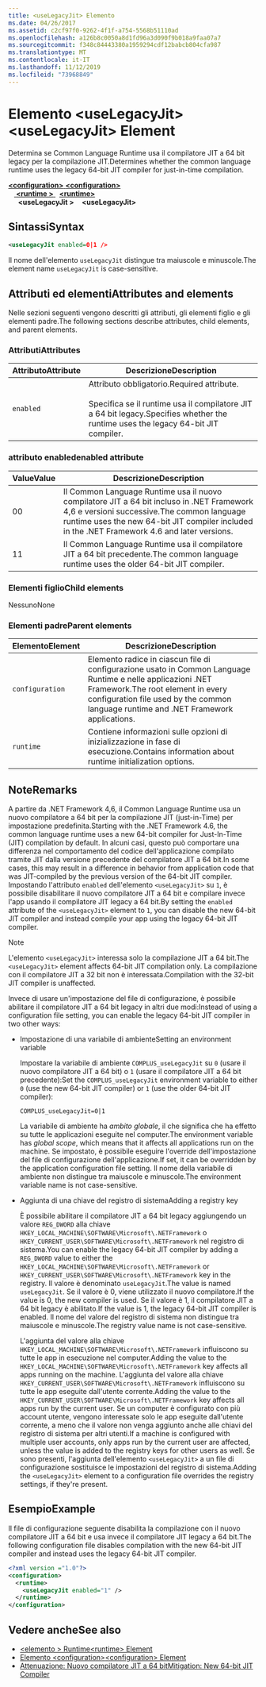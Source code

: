 ```yaml
---
title: <useLegacyJit> Elemento
ms.date: 04/26/2017
ms.assetid: c2cf97f0-9262-4f1f-a754-5568b51110ad
ms.openlocfilehash: a126b8c0050a8d1fd96a3d090f9b018a9faa07a7
ms.sourcegitcommit: f348c84443380a1959294cdf12babcb804cfa987
ms.translationtype: MT
ms.contentlocale: it-IT
ms.lasthandoff: 11/12/2019
ms.locfileid: "73968849"
---
```

# <a name="uselegacyjit-element"></a><span data-ttu-id="c647f-102">Elemento \<useLegacyJit></span><span class="sxs-lookup"><span data-stu-id="c647f-102">\<useLegacyJit> Element</span></span>

<span data-ttu-id="c647f-103">Determina se Common Language Runtime usa il compilatore JIT a 64 bit legacy per la compilazione JIT.</span><span class="sxs-lookup"><span data-stu-id="c647f-103">Determines whether the common language runtime uses the legacy 64-bit JIT compiler for just-in-time compilation.</span></span>  
  
<span data-ttu-id="c647f-104">[ **\<configuration>** ](../configuration-element.md)</span><span class="sxs-lookup"><span data-stu-id="c647f-104">[**\<configuration>**](../configuration-element.md)</span></span>\
<span data-ttu-id="c647f-105">&nbsp; &nbsp;[ **\<runtime >** ](runtime-element.md) </span><span class="sxs-lookup"><span data-stu-id="c647f-105">&nbsp;&nbsp;[**\<runtime>**](runtime-element.md)</span></span>\
<span data-ttu-id="c647f-106">&nbsp;&nbsp;&nbsp;&nbsp; **\<useLegacyJit >**</span><span class="sxs-lookup"><span data-stu-id="c647f-106">&nbsp;&nbsp;&nbsp;&nbsp;**\<useLegacyJit>**</span></span>  
  
## <a name="syntax"></a><span data-ttu-id="c647f-107">Sintassi</span><span class="sxs-lookup"><span data-stu-id="c647f-107">Syntax</span></span>  
  
```xml
<useLegacyJit enabled=0|1 />
```

<span data-ttu-id="c647f-108">Il nome dell'elemento `useLegacyJit` distingue tra maiuscole e minuscole.</span><span class="sxs-lookup"><span data-stu-id="c647f-108">The element name `useLegacyJit` is case-sensitive.</span></span>
  
## <a name="attributes-and-elements"></a><span data-ttu-id="c647f-109">Attributi ed elementi</span><span class="sxs-lookup"><span data-stu-id="c647f-109">Attributes and elements</span></span>

<span data-ttu-id="c647f-110">Nelle sezioni seguenti vengono descritti gli attributi, gli elementi figlio e gli elementi padre.</span><span class="sxs-lookup"><span data-stu-id="c647f-110">The following sections describe attributes, child elements, and parent elements.</span></span>  
  
### <a name="attributes"></a><span data-ttu-id="c647f-111">Attributi</span><span class="sxs-lookup"><span data-stu-id="c647f-111">Attributes</span></span>  
  
| <span data-ttu-id="c647f-112">Attributo</span><span class="sxs-lookup"><span data-stu-id="c647f-112">Attribute</span></span> | <span data-ttu-id="c647f-113">Descrizione</span><span class="sxs-lookup"><span data-stu-id="c647f-113">Description</span></span>                                                                                   |  
| --------- | --------------------------------------------------------------------------------------------- |  
| `enabled` | <span data-ttu-id="c647f-114">Attributo obbligatorio.</span><span class="sxs-lookup"><span data-stu-id="c647f-114">Required attribute.</span></span><br><br><span data-ttu-id="c647f-115">Specifica se il runtime usa il compilatore JIT a 64 bit legacy.</span><span class="sxs-lookup"><span data-stu-id="c647f-115">Specifies whether the runtime uses the legacy 64-bit JIT compiler.</span></span> |  
  
### <a name="enabled-attribute"></a><span data-ttu-id="c647f-116">attributo enabled</span><span class="sxs-lookup"><span data-stu-id="c647f-116">enabled attribute</span></span>  
  
| <span data-ttu-id="c647f-117">Value</span><span class="sxs-lookup"><span data-stu-id="c647f-117">Value</span></span> | <span data-ttu-id="c647f-118">Descrizione</span><span class="sxs-lookup"><span data-stu-id="c647f-118">Description</span></span>                                                                                                         |  
| ----- | ------------------------------------------------------------------------------------------------------------------- |  
| <span data-ttu-id="c647f-119">0</span><span class="sxs-lookup"><span data-stu-id="c647f-119">0</span></span>     | <span data-ttu-id="c647f-120">Il Common Language Runtime usa il nuovo compilatore JIT a 64 bit incluso in .NET Framework 4,6 e versioni successive.</span><span class="sxs-lookup"><span data-stu-id="c647f-120">The common language runtime uses the new 64-bit JIT compiler included in the .NET Framework 4.6 and later versions.</span></span> |  
| <span data-ttu-id="c647f-121">1</span><span class="sxs-lookup"><span data-stu-id="c647f-121">1</span></span>     | <span data-ttu-id="c647f-122">Il Common Language Runtime usa il compilatore JIT a 64 bit precedente.</span><span class="sxs-lookup"><span data-stu-id="c647f-122">The common language runtime uses the older 64-bit JIT compiler.</span></span>                                                     |  
  
### <a name="child-elements"></a><span data-ttu-id="c647f-123">Elementi figlio</span><span class="sxs-lookup"><span data-stu-id="c647f-123">Child elements</span></span>

<span data-ttu-id="c647f-124">Nessuno</span><span class="sxs-lookup"><span data-stu-id="c647f-124">None</span></span>
  
### <a name="parent-elements"></a><span data-ttu-id="c647f-125">Elementi padre</span><span class="sxs-lookup"><span data-stu-id="c647f-125">Parent elements</span></span>  
  
| <span data-ttu-id="c647f-126">Elemento</span><span class="sxs-lookup"><span data-stu-id="c647f-126">Element</span></span>         | <span data-ttu-id="c647f-127">Descrizione</span><span class="sxs-lookup"><span data-stu-id="c647f-127">Description</span></span>                                                                                                       |  
| --------------- | ----------------------------------------------------------------------------------------------------------------- |  
| `configuration` | <span data-ttu-id="c647f-128">Elemento radice in ciascun file di configurazione usato in Common Language Runtime e nelle applicazioni .NET Framework.</span><span class="sxs-lookup"><span data-stu-id="c647f-128">The root element in every configuration file used by the common language runtime and .NET Framework applications.</span></span> |  
| `runtime`       | <span data-ttu-id="c647f-129">Contiene informazioni sulle opzioni di inizializzazione in fase di esecuzione.</span><span class="sxs-lookup"><span data-stu-id="c647f-129">Contains information about runtime initialization options.</span></span>                                                        |  
  
## <a name="remarks"></a><span data-ttu-id="c647f-130">Note</span><span class="sxs-lookup"><span data-stu-id="c647f-130">Remarks</span></span>  

<span data-ttu-id="c647f-131">A partire da .NET Framework 4,6, il Common Language Runtime usa un nuovo compilatore a 64 bit per la compilazione JIT (just-in-Time) per impostazione predefinita.</span><span class="sxs-lookup"><span data-stu-id="c647f-131">Starting with the .NET Framework 4.6, the common language runtime uses a new 64-bit compiler for Just-In-Time (JIT) compilation by default.</span></span> <span data-ttu-id="c647f-132">In alcuni casi, questo può comportare una differenza nel comportamento del codice dell'applicazione compilato tramite JIT dalla versione precedente del compilatore JIT a 64 bit.</span><span class="sxs-lookup"><span data-stu-id="c647f-132">In some cases, this may result in a difference in behavior from application code that was JIT-compiled by the previous version of the 64-bit JIT compiler.</span></span> <span data-ttu-id="c647f-133">Impostando l'attributo `enabled` dell'elemento `<useLegacyJit>` su `1`, è possibile disabilitare il nuovo compilatore JIT a 64 bit e compilare invece l'app usando il compilatore JIT legacy a 64 bit.</span><span class="sxs-lookup"><span data-stu-id="c647f-133">By setting the `enabled` attribute of the `<useLegacyJit>` element to `1`, you can disable the new 64-bit JIT compiler and instead compile your app using the legacy 64-bit JIT compiler.</span></span>  
  
> [!NOTE]
> <span data-ttu-id="c647f-134">L'elemento `<useLegacyJit>` interessa solo la compilazione JIT a 64 bit.</span><span class="sxs-lookup"><span data-stu-id="c647f-134">The `<useLegacyJit>` element affects 64-bit JIT compilation only.</span></span> <span data-ttu-id="c647f-135">La compilazione con il compilatore JIT a 32 bit non è interessata.</span><span class="sxs-lookup"><span data-stu-id="c647f-135">Compilation with the 32-bit JIT compiler is unaffected.</span></span>  
  
<span data-ttu-id="c647f-136">Invece di usare un'impostazione del file di configurazione, è possibile abilitare il compilatore JIT a 64 bit legacy in altri due modi:</span><span class="sxs-lookup"><span data-stu-id="c647f-136">Instead of using a configuration file setting, you can enable the legacy 64-bit JIT compiler in two other ways:</span></span>  
  
- <span data-ttu-id="c647f-137">Impostazione di una variabile di ambiente</span><span class="sxs-lookup"><span data-stu-id="c647f-137">Setting an environment variable</span></span>

  <span data-ttu-id="c647f-138">Impostare la variabile di ambiente `COMPLUS_useLegacyJit` su `0` (usare il nuovo compilatore JIT a 64 bit) o `1` (usare il compilatore JIT a 64 bit precedente):</span><span class="sxs-lookup"><span data-stu-id="c647f-138">Set the `COMPLUS_useLegacyJit` environment variable to either `0` (use the new 64-bit JIT compiler) or `1` (use the older 64-bit JIT compiler):</span></span>
  
  ```env  
  COMPLUS_useLegacyJit=0|1  
  ```  
  
  <span data-ttu-id="c647f-139">La variabile di ambiente ha *ambito globale*, il che significa che ha effetto su tutte le applicazioni eseguite nel computer.</span><span class="sxs-lookup"><span data-stu-id="c647f-139">The environment variable has *global scope*, which means that it affects all applications run on the machine.</span></span> <span data-ttu-id="c647f-140">Se impostato, è possibile eseguire l'override dell'impostazione del file di configurazione dell'applicazione.</span><span class="sxs-lookup"><span data-stu-id="c647f-140">If set, it can be overridden by the application configuration file setting.</span></span> <span data-ttu-id="c647f-141">Il nome della variabile di ambiente non distingue tra maiuscole e minuscole.</span><span class="sxs-lookup"><span data-stu-id="c647f-141">The environment variable name is not case-sensitive.</span></span>
  
- <span data-ttu-id="c647f-142">Aggiunta di una chiave del registro di sistema</span><span class="sxs-lookup"><span data-stu-id="c647f-142">Adding a registry key</span></span>

  <span data-ttu-id="c647f-143">È possibile abilitare il compilatore JIT a 64 bit legacy aggiungendo un valore `REG_DWORD` alla chiave `HKEY_LOCAL_MACHINE\SOFTWARE\Microsoft\.NETFramework` o `HKEY_CURRENT_USER\SOFTWARE\Microsoft\.NETFramework` nel registro di sistema.</span><span class="sxs-lookup"><span data-stu-id="c647f-143">You can enable the legacy 64-bit JIT compiler by adding a `REG_DWORD` value to either the `HKEY_LOCAL_MACHINE\SOFTWARE\Microsoft\.NETFramework` or `HKEY_CURRENT_USER\SOFTWARE\Microsoft\.NETFramework` key in the registry.</span></span> <span data-ttu-id="c647f-144">Il valore è denominato `useLegacyJit`.</span><span class="sxs-lookup"><span data-stu-id="c647f-144">The value is named `useLegacyJit`.</span></span> <span data-ttu-id="c647f-145">Se il valore è 0, viene utilizzato il nuovo compilatore.</span><span class="sxs-lookup"><span data-stu-id="c647f-145">If the value is 0, the new compiler is used.</span></span> <span data-ttu-id="c647f-146">Se il valore è 1, il compilatore JIT a 64 bit legacy è abilitato.</span><span class="sxs-lookup"><span data-stu-id="c647f-146">If the value is 1, the legacy 64-bit JIT compiler is enabled.</span></span> <span data-ttu-id="c647f-147">Il nome del valore del registro di sistema non distingue tra maiuscole e minuscole.</span><span class="sxs-lookup"><span data-stu-id="c647f-147">The registry value name is not case-sensitive.</span></span>
  
  <span data-ttu-id="c647f-148">L'aggiunta del valore alla chiave `HKEY_LOCAL_MACHINE\SOFTWARE\Microsoft\.NETFramework` influiscono su tutte le app in esecuzione nel computer.</span><span class="sxs-lookup"><span data-stu-id="c647f-148">Adding the value to the `HKEY_LOCAL_MACHINE\SOFTWARE\Microsoft\.NETFramework` key affects all apps running on the machine.</span></span> <span data-ttu-id="c647f-149">L'aggiunta del valore alla chiave `HKEY_CURRENT_USER\SOFTWARE\Microsoft\.NETFramework` influiscono su tutte le app eseguite dall'utente corrente.</span><span class="sxs-lookup"><span data-stu-id="c647f-149">Adding the value to the `HKEY_CURRENT_USER\SOFTWARE\Microsoft\.NETFramework` key affects all apps run by the current user.</span></span> <span data-ttu-id="c647f-150">Se un computer è configurato con più account utente, vengono interessate solo le app eseguite dall'utente corrente, a meno che il valore non venga aggiunto anche alle chiavi del registro di sistema per altri utenti.</span><span class="sxs-lookup"><span data-stu-id="c647f-150">If a machine is configured with multiple user accounts, only apps run by the current user are affected, unless the value is added to the registry keys for other users as well.</span></span> <span data-ttu-id="c647f-151">Se sono presenti, l'aggiunta dell'elemento `<useLegacyJit>` a un file di configurazione sostituisce le impostazioni del registro di sistema.</span><span class="sxs-lookup"><span data-stu-id="c647f-151">Adding the `<useLegacyJit>` element to a configuration file overrides the registry settings, if they're present.</span></span>  
  
## <a name="example"></a><span data-ttu-id="c647f-152">Esempio</span><span class="sxs-lookup"><span data-stu-id="c647f-152">Example</span></span>  

<span data-ttu-id="c647f-153">Il file di configurazione seguente disabilita la compilazione con il nuovo compilatore JIT a 64 bit e usa invece il compilatore JIT legacy a 64 bit.</span><span class="sxs-lookup"><span data-stu-id="c647f-153">The following configuration file disables compilation with the new 64-bit JIT compiler and instead uses the legacy 64-bit JIT compiler.</span></span>  
  
```xml  
<?xml version ="1.0"?>  
<configuration>  
  <runtime>  
    <useLegacyJit enabled="1" />  
  </runtime>  
</configuration>  
```  
  
## <a name="see-also"></a><span data-ttu-id="c647f-154">Vedere anche</span><span class="sxs-lookup"><span data-stu-id="c647f-154">See also</span></span>

- [<span data-ttu-id="c647f-155">\<elemento > Runtime</span><span class="sxs-lookup"><span data-stu-id="c647f-155">\<runtime> Element</span></span>](runtime-element.md)
- [<span data-ttu-id="c647f-156">Elemento \<configuration></span><span class="sxs-lookup"><span data-stu-id="c647f-156">\<configuration> Element</span></span>](../configuration-element.md)
- [<span data-ttu-id="c647f-157">Attenuazione: Nuovo compilatore JIT a 64 bit</span><span class="sxs-lookup"><span data-stu-id="c647f-157">Mitigation: New 64-bit JIT Compiler</span></span>](../../../migration-guide/mitigation-new-64-bit-jit-compiler.md)
